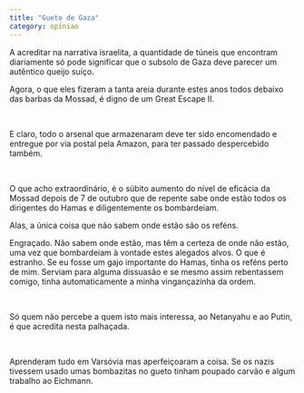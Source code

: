 ```yaml
---
title: "Gueto de Gaza"
category: opiniao
---
```


A acreditar na narrativa israelita, a quantidade de túneis que encontram diariamente só pode significar que o subsolo de Gaza deve parecer um autêntico queijo suíço.

Agora, o que eles fizeram a tanta areia durante estes anos todos debaixo das barbas da Mossad, é digno de um Great Escape II.

<br/>

E claro, todo o arsenal que armazenaram deve ter sido encomendado e entregue por via postal pela Amazon, para ter passado despercebido também.

<br/>

O que acho extraordinário, é o súbito aumento do nível de eficácia da Mossad depois de 7 de outubro que de repente sabe onde estão todos os dirigentes do Hamas e diligentemente os bombardeiam.

Alas, a única coisa que não sabem onde estão são os reféns.

Engraçado. Não sabem onde estão, mas têm a certeza de onde não estão, uma vez que bombardeiam à vontade estes alegados alvos. O que é estranho. Se eu fosse um gajo importante do Hamas, tinha os reféns perto de mim. Serviam para alguma dissuasão e se mesmo assim rebentassem comigo, tinha automaticamente a minha vingançazinha da ordem.

<br/>

Só quem não percebe a quem isto mais interessa, ao Netanyahu e ao Putin, é que acredita nesta palhaçada.

<br/>

Aprenderam tudo em Varsóvia mas aperfeiçoaram a coisa. Se os nazis tivessem usado umas bombazitas no gueto tinham poupado carvão e algum trabalho ao Eichmann.
